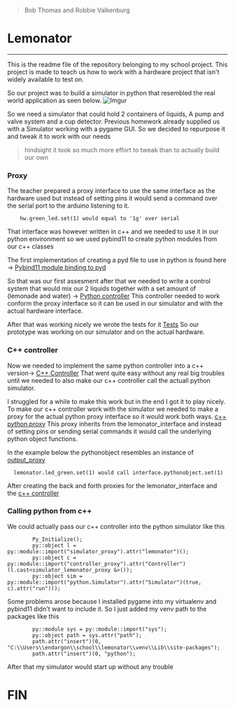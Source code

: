 > Bob Thomas and Robbie Valkenburg
# Lemonator
----

This is the readme file of the repository belonging to my school project.
This project is made to teach us how to work with a hardware project that isn't widely available to test on.

So our project was to build a simulator in python that resembled the real world application as seen below.
![Imgur](https://i.imgur.com/KRZMe8E.jpg)

So we need a simulator that could hold 2 containers of liquids,
A pump and valve system and a cup detector.
Previous homework already supplied us with a Simulator working with a pygame GUI.
So we decided to repurpose it and tweak it to work with our needs
> hindsight it took so much more effort to tweak than to actually build our own

### Proxy
The teacher prepared a proxy interface to use the same interface as the hardware used but instead of setting pins it would send a command over the serial port to the arduino listening to it.

```
    hw.green_led.set(1) would equal to '1g' over serial
```
That interface was however written in c++ and we needed to use it in our python environment so we used pybind11 to create python modules from our c++ classes

The first implementation of creating a pyd file to use in python is found here ->
[Pybind11 module binding to pyd](https://github.com/Bob-Thomas/vkatp-lemonator/blob/master/pc_python/lemonator.cpp)

So that was our first assesment after that we needed to write a control system that would mix our 2 liquids together with a set amount of (lemonade and water) -> [Python controller](https://github.com/Bob-Thomas/vkatp-lemonator/blob/master/cpp_controller/python/Controller.py)
This controller needed to work conform the proxy interface so it can be used in our simulator and with the actual hardware interface.

After that was working nicely we wrote the tests for it [Tests](https://github.com/Bob-Thomas/vkatp-lemonator/tree/master/cpp_controller/python/unit_test)
So our prototype was working on our simulator and on the actual hardware.

### C++ controller
Now we needed to implement the same python controller into a c++ version->
[C++ Controller](https://github.com/Bob-Thomas/vkatp-lemonator/blob/master/cpp_controller/cpp/lemonator_controller.hpp)
That went quite easy without any real big troubles until we needed to also make our c++ controller call the actuall python simulator.

I struggled for a while to make this work but in the end I got it to play nicely.
To make our c++ controller work with the simulator we needed to make a proxy for the actual python proxy interface so it would work both ways.
[c++ python proxy](https://github.com/Bob-Thomas/vkatp-lemonator/blob/master/cpp_controller/cpp/simulator_lemonator_proxy.hpp) This proxy inherits from the lemonator_interface and instead of setting pins or sending serial commands it would call the underlying python object functions.

In the example below the pythonobject resembles an instance of
[output_proxy](https://github.com/Bob-Thomas/vkatp-lemonator/blob/master/cpp_controller/python/simulator_interface/output_proxies.py)
```
  lemonator.led_green.set(1) would call interface.pythonobject.set(1)
```

After creating the back and forth proxies for the lemonator_interface and the [c++ controller](https://github.com/Bob-Thomas/vkatp-lemonator/blob/master/cpp_controller/cpp/main.cpp#L12)


### Calling python from c++
We could actually pass our c++ controller into the python simulator like this
```
        Py_Initialize();
        py::object l = py::module::import("simulator_proxy").attr("lemonator")();
        py::object c = py::module::import("controller_proxy").attr("Controller")(l.cast<simulator_lemonator_proxy &>());
        py::object sim = py::module::import("python.Simulator").attr("Simulator")(true, c).attr("run")();
```

Some problems arose because I installed pygame into my virtualenv and pybind11 didn't want to include it.
So I just added my venv path to the packages like this
```
        py::module sys = py::module::import("sys");
        py::object path = sys.attr("path");
        path.attr("insert")(0, "C:\\Users\\endargon\\school\\lemonator\\venv\\Lib\\site-packages");
        path.attr("insert")(0, "python");
```

After that my simulator would start up without any trouble


# FIN
